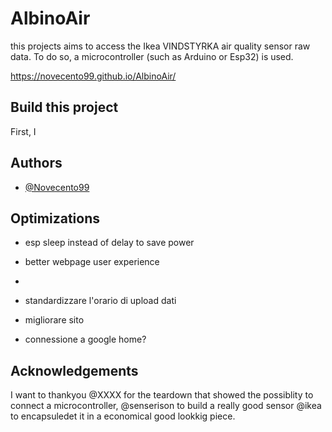 # AlbinoAir

this projects aims to access the Ikea VINDSTYRKA air quality sensor raw data. 
To do so, a microcontroller (such as Arduino or Esp32) is used.





https://novecento99.github.io/AlbinoAir/


## Build this project

First, I



## Authors





- [@Novecento99](https://github.com/Novecento99/AlbinoAir/)


## Optimizations

- esp sleep instead of delay to save power
- better webpage user experience
-

- standardizzare l'orario di upload dati
- migliorare sito

- connessione a google home?

## Acknowledgements

I want to thankyou @XXXX for the teardown that showed the possiblity to connect a microcontroller,
  @senserison to build a really good sensor 
@ikea to encapsuledet it in a economical good lookkig piece. 

